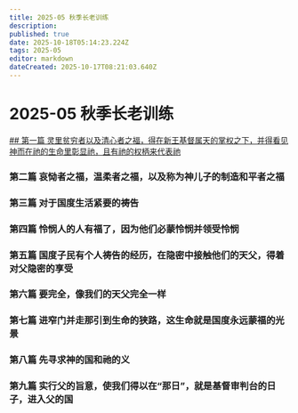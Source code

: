 ```yaml
---
title: 2025-05 秋季长老训练
description: 
published: true
date: 2025-10-18T05:14:23.224Z
tags: 2025-05
editor: markdown
dateCreated: 2025-10-17T08:21:03.640Z
---
```


# 2025-05 秋季长老训练
[## 第一篇	灵里贫穷者以及清心者之福，得在新王基督属天的掌权之下，并得看见神而在祂的生命里彰显祂，且有祂的权柄来代表祂](/home/2025-05/2025-05-01)

### 第二篇	哀恸者之福，温柔者之福，以及称为神儿子的制造和平者之福

### 第三篇	对于国度生活紧要的祷告

### 第四篇	怜悯人的人有福了，因为他们必蒙怜悯并领受怜悯

### 第五篇	国度子民有个人祷告的经历，在隐密中接触他们的天父，得着对父隐密的享受

### 第六篇	要完全，像我们的天父完全一样

### 第七篇	进窄门并走那引到生命的狭路，这生命就是国度永远蒙福的光景

### 第八篇	先寻求神的国和祂的义

### 第九篇	实行父的旨意，使我们得以在“那日”，就是基督审判台的日子，进入父的国
